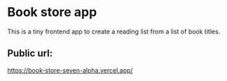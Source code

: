 # Book store app

This is a tiny frontend app to create a reading list from a list of book titles.

## Public url:

https://book-store-seven-alpha.vercel.app/